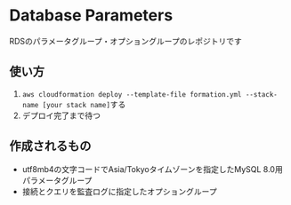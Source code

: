 # Database Parameters
RDSのパラメータグループ・オプショングループのレポジトリです

## 使い方

1. `aws cloudformation deploy --template-file formation.yml --stack-name [your stack name]`する
2. デプロイ完了まで待つ

## 作成されるもの

* utf8mb4の文字コードでAsia/Tokyoタイムゾーンを指定したMySQL 8.0用パラメータグループ
* 接続とクエリを監査ログに指定したオプショングループ
